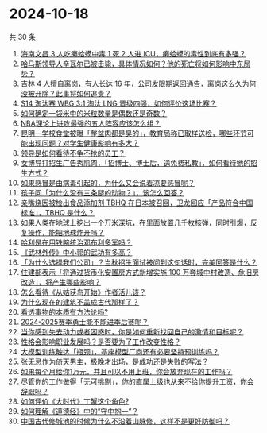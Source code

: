 # 2024-10-18

共 30 条

<!-- BEGIN -->
<!-- 最后更新时间 Fri Oct 18 2024 00:26:36 GMT+0800 (China Standard Time) -->

1. [海南文昌 3 人吃癞蛤蟆中毒 1 死 2 人进 ICU，癞蛤蟆的毒性到底有多强？](https://www.zhihu.com/question/1125180131)
1. [哈马斯领导人辛瓦尔已被击毙，具体情况如何？他的死亡将如何影响中东局势？](https://www.zhihu.com/question/1193443200)
1. [吉林 4 人擅自离岗，有人长达 16 年，公司发限期返回通告，离岗这么久为何没被开除？此事将如何追责？](https://www.zhihu.com/question/1127284970)
1. [S14 淘汰赛 WBG 3:1 淘汰 LNG 晋级四强，如何评价这场比赛？](https://www.zhihu.com/question/1181895040)
1. [如何确定一袋米中的米粒数量是偶数还是奇数？](https://www.zhihu.com/question/666009766)
1. [NBA理论上进攻最强的五人阵容应该怎么组？](https://www.zhihu.com/question/657172088)
1. [昆明一学校食堂被曝「整盆肉都是臭的」，教育局称已取样送检，哪些环节可能出现问题？对学生健康影响有多大？](https://www.zhihu.com/question/1088241158)
1. [领导是如何看待不争不抢的员工？](https://www.zhihu.com/question/920559238)
1. [女博导打招生广告秀肌肉，「招博士、博士后，送免费私教」，如何看待她的招生方式？](https://www.zhihu.com/question/950966170)
1. [如果感冒是由病毒引起的，为什么又会说着凉要感冒呢？](https://www.zhihu.com/question/1140003827)
1. [孩子问「为什么没有三条腿的动物？」，该怎么回答？](https://www.zhihu.com/question/534355933)
1. [亲嘴烧因被检出食品添加剂 TBHQ 在日本被召回，卫龙回应「产品符合中国标准」，TBHQ 是什么？](https://www.zhihu.com/question/1075360044)
1. [如果人类在地球上挖出一个万米深坑，在里面放置几千枚核弹，同时引爆，反复操作，能把地球炸开吗？](https://www.zhihu.com/question/784234818)
1. [哈利是在用铁腕统治邓布利多军吗？](https://www.zhihu.com/question/493313507)
1. [《武林外传》中小郭的武功有多高？](https://www.zhihu.com/question/354056944)
1. [「为什么选择我们公司」？当秋招生面试被问到这句话时，完美回答是什么？](https://www.zhihu.com/question/863155090)
1. [住建部表示「将通过货币化安置房方式新增实施 100 万套城中村改造、危旧房改造」，将产生哪些影响？](https://www.zhihu.com/question/1136731087)
1. [怎么看待《从姑获鸟开始》作者活儿该？](https://www.zhihu.com/question/292193783)
1. [为什么现在的建筑不盖成古代那样了？](https://www.zhihu.com/question/291956307)
1. [看透事物的本质有方法论吗?](https://www.zhihu.com/question/784481748)
1. [2024-2025赛季勇士能不能进季后赛呢？](https://www.zhihu.com/question/665861884)
1. [当你感到失去动力或者困惑时，你是如何重新找回自己的激情和目标呢？](https://www.zhihu.com/question/667948094)
1. [性格会影响职业发展吗？是否要为了工作改变性格？](https://www.zhihu.com/question/885955230)
1. [大模型训练触达「瓶颈」，基座模型厂商还有必要坚持预训练吗？](https://www.zhihu.com/question/977714432)
1. [张无忌作为倚天男主，极晚才出场，是成功还是失败的写法？](https://www.zhihu.com/question/760369093)
1. [如果每个月给你1万元，并且可以不用上班，你会放弃现在的工作吗？](https://www.zhihu.com/question/771511469)
1. [尽管你的工作做得「无可挑剔」，你的直属上级也从来不给你提升工资，你会辞职吗？](https://www.zhihu.com/question/908144779)
1. [如何评价《大时代》丁蟹这个角色?](https://www.zhihu.com/question/30323031)
1. [如何理解《道德经》中的“守中抱一”？](https://www.zhihu.com/question/769114458)
1. [中国古代修城池的时候为什么不沿着山脉修，这样不是更好防御吗？](https://www.zhihu.com/question/804690124)

<!-- END -->
